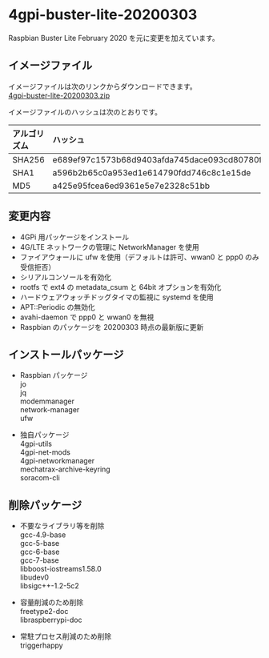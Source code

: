 # 4gpi-buster-lite-20200303
Raspbian Buster Lite February 2020 を元に変更を加えています。

## イメージファイル
イメージファイルは次のリンクからダウンロードできます。  
[4gpi-buster-lite-20200303.zip](https://mechatrax.com/data/4gpi/4gpi-buster-lite-20200303.zip)  

イメージファイルのハッシュは次のとおりです。

| アルゴリズム | ハッシュ |
| :-- | :-- |
| SHA256 | e689ef97c1573b68d9403afda745dace093cd80780fd1c38139d77455e1ac069 |
| SHA1 | a596b2b65c0a953ed1e614790fdd746c8c1e15de |
| MD5 | a425e95fcea6ed9361e5e7e2328c51bb |

## 変更内容
  * 4GPi 用パッケージをインストール
  * 4G/LTE ネットワークの管理に NetworkManager を使用
  * ファイアウォールに ufw を使用（デフォルトは許可、wwan0 と ppp0 のみ受信拒否）
  * シリアルコンソールを有効化
  * rootfs で ext4 の metadata_csum と 64bit オプションを有効化
  * ハードウェアウォッチドッグタイマの監視に systemd を使用
  * APT::Periodic の無効化
  * avahi-daemon で ppp0 と wwan0 を無視
  * Raspbian のパッケージを 20200303 時点の最新版に更新

## インストールパッケージ
  * Raspbian パッケージ  
    jo  
    jq  
    modemmanager  
    network-manager  
    ufw

  * 独自パッケージ  
    4gpi-utils  
    4gpi-net-mods  
    4gpi-networkmanager  
    mechatrax-archive-keyring  
    soracom-cli  

## 削除パッケージ  
  * 不要なライブラリ等を削除  
    gcc-4.9-base  
    gcc-5-base  
    gcc-6-base  
    gcc-7-base  
    libboost-iostreams1.58.0  
    libudev0  
    libsigc++-1.2-5c2

  * 容量削減のため削除  
    freetype2-doc  
    libraspberrypi-doc

  * 常駐プロセス削減のため削除  
    triggerhappy
